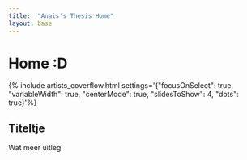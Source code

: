 ```yaml
---
title:  "Anais's Thesis Home"
layout: base
---
```


# Home :D

{% include artists_coverflow.html settings='{"focusOnSelect": true, "variableWidth": true, "centerMode": true, "slidesToShow": 4, "dots": true}'%}

## Titeltje

Wat meer uitleg
